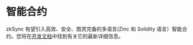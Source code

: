 # 智能合约

zkSync 有望引入高效、安全、图灵完备的多语言(Zinc 和 Solidity 语言）智能合约。您将在[开发文档](https://docs.zksync.io/dev/contracts/)中找到有关它的最新详细信息。

